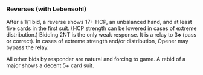 ### Reverses (with Lebensohl)
After a 1/1 bid, a reverse shows 17+ HCP, an unbalanced hand, and at least five cards in the first suit. 
(HCP strength can be lowered in cases of extreme distribution.)
Bidding 2NT is the only weak response. It is a relay to 3♣ (pass or correct). In cases of extreme strength and/or distribution, Opener may bypass the relay.

All other bids by responder are natural and forcing to game. 
A rebid of a major shows a decent 5+ card suit.
